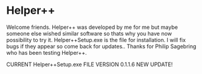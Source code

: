 # Helper++
Welcome friends. Helper++ was developed by me for me but maybe someone else wished similar software so thats why you have now possibility to try it. 
Helper++Setup.exe is the file for installation.
I will fix bugs if they appear so come back for updates..
Thanks for Philip Sagebring who has been testing Helper++.

CURRENT Helper++Setup.exe FILE VERSION 0.1.1.6 NEW UPDATE!
